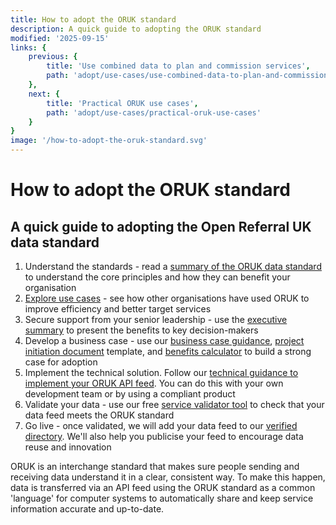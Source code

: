 ```yaml
---
title: How to adopt the ORUK standard
description: A quick guide to adopting the ORUK standard
modified: '2025-09-15'
links: {
    previous: {
        title: 'Use combined data to plan and commission services',
        path: 'adopt/use-cases/use-combined-data-to-plan-and-commission-services'
    },
    next: {
        title: 'Practical ORUK use cases',
        path: 'adopt/use-cases/practical-oruk-use-cases'
    }
}
image: '/how-to-adopt-the-oruk-standard.svg'
---
```


# How to adopt the ORUK standard

## A quick guide to adopting the Open Referral UK data standard

1. Understand the standards - read a [summary of the ORUK data standard](
/about/10-introducing) to understand the core principles and how they can benefit your organisation
2. [Explore use cases](/adopt/use-cases) - see how other organisations have used ORUK to improve efficiency and better target services
3. Secure support from your senior leadership - use the [executive summary](/adopt/01_summary) to present the benefits to key decision-makers
4. Develop a business case - use our [business case guidance](/adopt/02_business_case), [project initiation document](/adopt/03_pid) template, and [benefits calculator](/adopt/04_benefits_calculator) to build a strong case for adoption
5. Implement the technical solution. Follow our [technical guidance to implement your ORUK API feed](/developers/overview). You can do this with your own development team or by using a compliant product
6. Validate your data - use our free [service validator tool](/developers/validator) to check that your data feed meets the ORUK standard
7. Go live - once validated, we will add your data feed to our [verified directory](/community/directory). We'll also help you publicise your feed to encourage data reuse and innovation


ORUK is an interchange standard that makes sure people sending and receiving data understand it in a clear, consistent way. To make this happen, data is transferred via an API feed using the ORUK standard as a common 'language' for computer systems to automatically share and keep service information accurate and up-to-date. 
